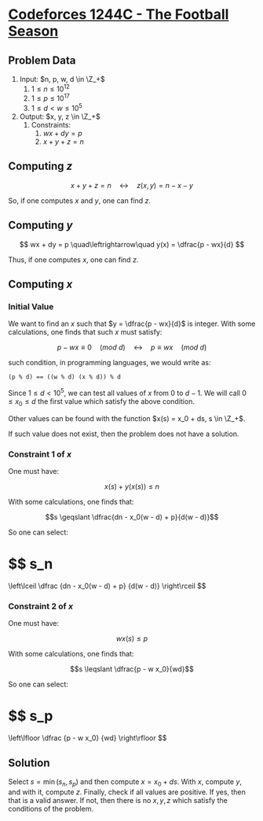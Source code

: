 # [Codeforces 1244C - The Football Season](https://codeforces.com/problemset/problem/1244/C)

## Problem Data

1. Input: $n, p, w, d \in \Z_+$
   1. $1 \leqslant n  \leqslant 10^{12}$
   2. $1 \leqslant p \leqslant 10^{17}$
   3. $1 \leqslant d < w \leqslant 10^{5}$
2. Output: $x, y, z \in \Z_+$
   1. Constraints:
      1. $wx + dy = p$
      2. $x + y + z = n$

## Computing $z$

$$
x + y + z = n
\quad\leftrightarrow\quad
z(x, y) = n - x - y
$$

So, if one computes $x$ and $y$, one can find $z$.

## Computing $y$

$$
wx + dy = p
\quad\leftrightarrow\quad
y(x) = \dfrac{p - wx}{d}
$$

Thus, if one computes $x$, one can find $z$.

## Computing $x$

### Initial Value

We want to find an $x$ such that $y = \dfrac{p - wx}{d}$ is integer. With some calculations, one finds that such $x$ must satisfy:

$$
p - wx \equiv 0 \quad (mod \ d)
\quad\leftrightarrow\quad
p \equiv wx \quad (mod \ d)
$$

such condition, in programming languages, we would write as:

```plain
(p % d) == ((w % d) (x % d)) % d
```

Since $1 \leqslant d < 10^{5}$, we can test all values of $x$ from $0$ to $d-1$. We will call $0 \leqslant x_0 \leqslant d$ the first value which satisfy the above condition.

Other values can be found with the function $x(s) = x_0 + ds, s \in \Z_+$.

If such value does not exist, then the problem does not have a solution.

### Constraint 1 of $x$

One must have:

$$x(s) + y(x(s)) \leqslant n$$

With some calculations, one finds that:

$$s \geqslant \dfrac{dn - x_0(w - d) + p}{d(w - d)}$$

So one can select:

$$
s_n
=
\left\lceil
    \dfrac
        {dn - x_0(w - d) + p}
        {d(w - d)}
\right\rceil
$$

### Constraint 2 of $x$

One must have:

$$w x(s) \leqslant p$$

With some calculations, one finds that:

$$s \leqslant \dfrac{p - w x_0}{wd}$$

So one can select:

$$
s_p
=
\left\lfloor
    \dfrac
        {p - w x_0}
        {wd}
\right\rfloor
$$

## Solution

Select $s = \min(s_n, s_p)$ and then compute $x = x_0 + ds$. With $x$, compute $y$, and with it, compute $z$. Finally, check if all values are positive. If yes, then that is a valid answer. If not, then there is no $x, y, z$ which satisfy the conditions of the problem.

